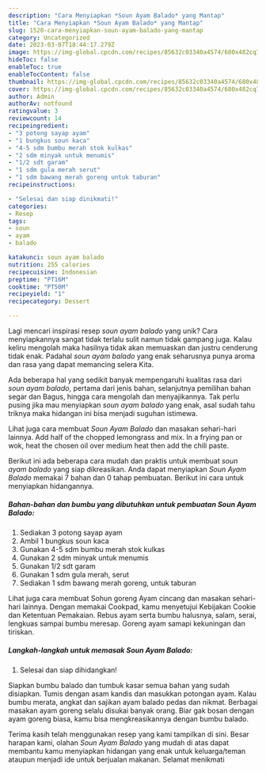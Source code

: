 ```yaml
---
description: "Cara Menyiapkan *Soun Ayam Balado* yang Mantap"
title: "Cara Menyiapkan *Soun Ayam Balado* yang Mantap"
slug: 1520-cara-menyiapkan-soun-ayam-balado-yang-mantap
category: Uncategorized
date: 2023-03-07T18:44:17.279Z
image: https://img-global.cpcdn.com/recipes/85632c03340a4574/680x482cq70/soun-ayam-balado-foto-resep-utama.jpg
hideToc: false
enableToc: true
enableTocContent: false
thumbnail: https://img-global.cpcdn.com/recipes/85632c03340a4574/680x482cq70/soun-ayam-balado-foto-resep-utama.jpg
cover: https://img-global.cpcdn.com/recipes/85632c03340a4574/680x482cq70/soun-ayam-balado-foto-resep-utama.jpg
author: Admin
authorAv: notfound
ratingvalue: 3
reviewcount: 14
recipeingredient:
- "3 potong sayap ayam"
- "1 bungkus soun kaca"
- "4-5 sdm bumbu merah stok kulkas"
- "2 sdm minyak untuk menumis"
- "1/2 sdt garam"
- "1 sdm gula merah serut"
- "1 sdm bawang merah goreng untuk taburan"
recipeinstructions:

- "Selesai dan siap dinikmati!"
categories:
- Resep
tags:
- soun
- ayam
- balado

katakunci: soun ayam balado 
nutrition: 255 calories
recipecuisine: Indonesian
preptime: "PT16M"
cooktime: "PT50M"
recipeyield: "1"
recipecategory: Dessert

---
```





Lagi mencari inspirasi resep *soun ayam balado* yang unik? Cara menyiapkannya sangat tidak terlalu sulit namun tidak gampang juga. Kalau keliru mengolah maka hasilnya tidak akan memuaskan dan justru cenderung tidak enak. Padahal *soun ayam balado* yang enak seharusnya punya aroma dan rasa yang dapat memancing selera Kita.





Ada beberapa hal yang sedikit banyak mempengaruhi kualitas rasa dari *soun ayam balado*, pertama dari jenis bahan, selanjutnya pemilihan bahan segar dan Bagus, hingga cara mengolah dan menyajikannya. Tak perlu pusing jika mau menyiapkan *soun ayam balado* yang enak,      asal sudah tahu triknya maka hidangan ini bisa menjadi suguhan istimewa.














Lihat juga cara membuat *Soun Ayam Balado* dan masakan sehari-hari lainnya. Add half of the chopped lemongrass and mix. In a frying pan or wok, heat the chosen oil over medium heat then add the chili paste.






Berikut ini ada beberapa cara mudah dan praktis untuk membuat *soun ayam balado* yang siap dikreasikan. Anda dapat menyiapkan *Soun Ayam Balado* memakai 7 bahan dan 0 tahap pembuatan. Berikut ini cara untuk menyiapkan hidangannya.

<!--inarticleads1-->

##### Bahan-bahan dan bumbu yang dibutuhkan untuk pembuatan *Soun Ayam Balado*:

1. Sediakan 3 potong sayap ayam
1. Ambil 1 bungkus soun kaca
1. Gunakan 4-5 sdm bumbu merah stok kulkas
1. Gunakan 2 sdm minyak untuk menumis
1. Gunakan 1/2 sdt garam
1. Gunakan 1 sdm gula merah, serut
1. Sediakan 1 sdm bawang merah goreng, untuk taburan


Lihat juga cara membuat Sohun goreng Ayam cincang dan masakan sehari-hari lainnya. Dengan memakai Cookpad, kamu menyetujui Kebijakan Cookie dan Ketentuan Pemakaian. Rebus ayam serta bumbu halusnya, salam, serai, lengkuas sampai bumbu meresap. Goreng ayam samapi kekuningan dan tiriskan. 

<!--inarticleads2-->

##### Langkah-langkah untuk memasak *Soun Ayam Balado*:


1. Selesai dan siap dihidangkan!

Siapkan bumbu balado dan tumbuk kasar semua bahan yang sudah disiapkan. Tumis dengan asam kandis dan masukkan potongan ayam. Kalau bumbu merata, angkat dan sajikan ayam balado pedas dan nikmat. Berbagai masakan ayam goreng selalu disukai banyak orang. Biar gak bosan dengan ayam goreng biasa, kamu bisa mengkreasikannya dengan bumbu balado. 

Terima kasih telah menggunakan resep yang kami tampilkan di sini. Besar harapan kami, olahan *Soun Ayam Balado* yang mudah di atas dapat membantu kamu menyiapkan hidangan yang enak untuk keluarga/teman ataupun menjadi ide untuk berjualan makanan. Selamat menikmati
